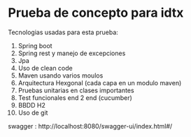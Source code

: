 #   Prueba de concepto para idtx


Tecnologias usadas para esta prueba:

1. Spring boot
2. Spring rest y manejo de excepciones
3. Jpa
4. Uso de clean code
5. Maven usando varios moulos
6. Arquitectura Hexgonal (cada capa en un modulo maven)
7. Pruebas unitarias en clases importantes
8. Test funcionales end 2 end (cucumber)
9. BBDD H2 
10. Uso de git


swagger : http://localhost:8080/swagger-ui/index.html#/
